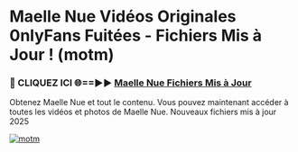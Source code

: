 # Maelle Nue Vidéos Originales 0nlyFans Fuitées - Fichiers Mis à Jour ! (motm)

<h3>🔴 CLIQUEZ ICI 🌐==►► <a href="https://tinyurl.com/2pmr4ezf" rel="nofollow">Maelle Nue Fichiers Mis à Jour</a></h3>

Obtenez Maelle Nue et tout le contenu. Vous pouvez maintenant accéder à toutes les vidéos et photos de Maelle Nue. Nouveaux fichiers mis à jour 2025

[![motm](https://i.imgur.com/6SNvagu.gif)](https://tinyurl.com/2pmr4ezf)
